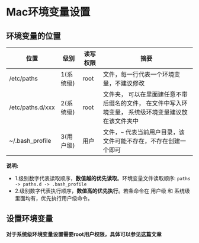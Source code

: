 # Mac环境变量设置

## 环境变量的位置

位置              | 级别      | 读写权限 | 摘要
------------------|-----------|----------|----
/etc/paths        | 1(系统级) | root     | 文件，每一行代表一个环境变量，不建议修改
/etc/paths.d/xxx  | 2(系统级) | root     | 文件夹， 可以在里面建任意不带后缀名的文件， 在文件中写入环境变量， 系统级环境变量建议放在该文件夹中
~/.bash_profile   | 3(用户级) | 用户     | 文件，`~` 代表当前用户目录，该文件可能不存在，不存在创建一个即可

**说明:**
> 
* 1.级别数字代表读取顺序，**数值越的优先读取**。环境变量文件读取顺序: `paths -> paths.d -> .bash_profile `
* 2.级别数字代表执行顺序，**数值高的优先执行**。若条命令在 用户级 和 系统级 里面均有，优先执行用户级命令。

## 设置环境变量

**对于系统级环境变量设置需要root用户权限，具体可以参见这篇文章**

